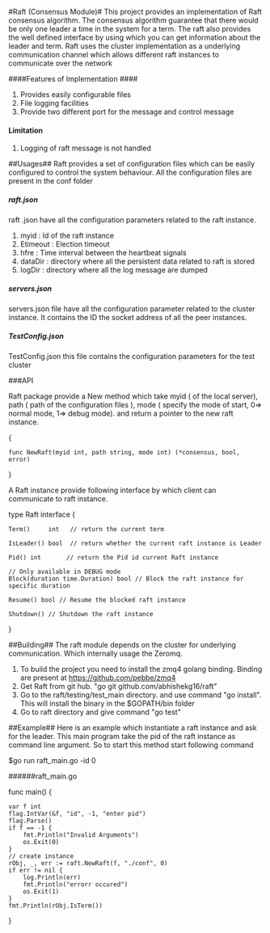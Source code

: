 #Raft (Consensus Module)#
This project provides an implementation of Raft consensus algorithm. The consensus algorithm guarantee that there would be only one leader a time in the system for a term. The raft also provides the well defined interface by using which you can get information about the  leader and term. 
	Raft uses the cluster implementation as a underlying communication channel which allows different raft instances to communicate over the network

####Features of Implementation ####
1. Provides easily configurable files 
2. File logging facilities
3. Provide two different port for the message and control message 

#### Limitation ####
1. Logging of raft message is not handled


##Usages##
Raft provides a set of configuration files which can be easily configured to control the system behaviour. All the configuration files are present in the conf folder

##### raft.json 
raft .json have all the configuration parameters related to the raft instance.

1. myid : Id of the raft instance 
2. Etimeout : Election timeout
2. hfre : Time interval between the heartbeat signals
3. dataDir : directory where all the persistent data related to raft is stored
4. logDir : directory where all the log message are dumped

##### servers.json
servers.json file have all the configuration parameter related to the cluster instance. It contains the ID the socket address of all the peer instances.

##### TestConfig.json 
TestConfig.json this file contains the configuration parameters for the test cluster

###API

Raft package provide a New method which take myid ( of the local server),  path ( path of the configuration files ),  mode ( specify the mode of start, 0=> normal mode, 1=> debug mode). and return a pointer to the new raft instance.

{

	func NewRaft(myid int, path string, mode int) (*consensus, bool, error) 

}

A Raft instance provide following interface by which client can communicate to raft instance.

type Raft interface {

    Term()     int   // return the current term 

    IsLeader() bool  // return whether the current raft instance is Leader 

    Pid() int		// return the Pid id current Raft instance
    
    // Only available in DEBUG mode
    Block(duration time.Duration) bool // Block the raft instance for specific duration

    Resume() bool // Resume the blocked raft instance

    Shutdown() // Shutdown the raft instance 

}
 


##Building##
The raft module depends on the cluster for underlying communication. Which internally  usage the Zeromq. 

1. To build the project you need to install the zmq4 golang binding. Binding are present at https://github.com/pebbe/zmq4
2. Get Raft from git hub. "go git github.com/abhishekg16/raft"
3. Go to the raft/testing/test\_main directory. and use command "go install".
   This will install the binary in the $GOPATH/bin folder
4. Go to raft directory and give command "go test"


##Example##
Here is an example which instantiate a raft instance and ask for the leader. This main program take the pid of the raft instance as command line argument. So to start this method start following command

$go run raft\_main.go -id 0

######raft\_main.go

func main() {

	var f int
	flag.IntVar(&f, "id", -1, "enter pid")
	flag.Parse()
	if f == -1 {
		fmt.Println("Invalid Arguments")
		os.Exit(0)
	}
	// create instance
	rObj, _, err := raft.NewRaft(f, "./conf", 0)
	if err != nil {
		log.Println(err)
		fmt.Println("errorr occured")
		os.Exit(1)
	}
	fmt.Println(rObj.IsTerm()) 

}


 	





	



 




